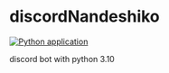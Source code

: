 # discordNandeshiko
[![Python application](https://github.com/izaz4141/discordNandeshiko/actions/workflows/python-app.yml/badge.svg?branch=main)](https://github.com/izaz4141/discordNandeshiko/actions/workflows/python-app.yml)

 discord bot with python 3.10
